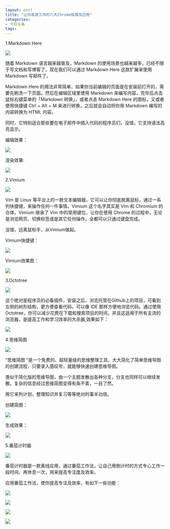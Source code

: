 ```yaml
---
layout: post
title: "让你高效工作的六大Chrome拓展及应用"
categories:
- 今日头条
tags:
---
```

1.Markdown Here

![](http://p1.pstatp.com/large/ba40007ada4aa730783)

随着 Markdown 语言越来越普及，Markdown 的使用场景也越来越多，已经不限于写文档和写博客了，现在我们可以通过 Markdown Here 这款扩展来使用 Markdown 写邮件了。

Markdown Here 的用法非常简单，如果你当前编辑的页面是在安装前打开的，需要先刷洗一下页面。然后在编辑区域里使用 Markdown 来编写内容，完毕后点击鼠标右键菜单的「Markdown 转换」，或者点击 Markdown Here 的图标，又或者使用快捷键 Ctrl + Alt + M 来进行转换，之后就会自动将你用 Markdown 编写的内容转换为 HTML 内容。

同时，它特别适合那些要在电子邮件中插入代码的程序员们，没错，它支持语法高亮显示。

编辑效果：

![](http://p1.pstatp.com/large/bdc0003aa4dfbf0dc00)

渲染效果:

![](http://p3.pstatp.com/large/ba40007ada56bcf5a2b)

2.Vimium

![](http://p3.pstatp.com/large/bda0003a93e28dd22f0)

Vim 是 Linux 等平台上的一款文本编辑器，它可以让你彻底脱离鼠标，通过一系列快捷键，来操作任何一件事情。Vimium 这个名字其实是 Vim 和 Chromium 的合体，Vimium 继承了 Vim 中的常用键位，让你在使用 Chrome 的过程中，无论是浏览网页、切换标签或是其它任何操作，全都可以只通过键盘完成。

没错，远离鼠标手，从Vimium做起。

Vimium快捷键：

![](http://p3.pstatp.com/large/ba500086804fb5e0836)

Vimium效果图：

![](http://p3.pstatp.com/large/bdc0003aa5216242ecf)

3.Octotree

![](http://p3.pstatp.com/large/bd80003ab7ce8e08f49)

这个绝对是程序员的必备插件，安装之后，浏览托管在Github上的项目，可看到左侧的树形结构，更方便查看代码，可以像 IDE 那样方便地浏览代码。通过使用Octotree，你可以减少花费在下载和搜索项目的时间，并且这适用于所有主流的浏览器，是提高工作和学习效率的大杀器,效果如下：

![](http://p3.pstatp.com/large/ba40007ada6aca3b9f2)

4.思维简图

![](http://p3.pstatp.com/large/bd80003ab7b6bbf0447)

“思维简图 ”是一个免费的、超轻量级的思维整理工具，大大简化了简单思维导图的创建流程，只要录入感叹号，就能够快速创建思维导图。

类似于简化版的思维导图，由一个主题发散出各种分支，分支也同样可以继续发散。复杂的信息经过思维简图变得有条不紊，一目了然。

用它来列计划，整理知识并复习等等绝对的事半功倍。

创建简图：

![](http://p3.pstatp.com/large/bda0003a93f71bb7746)

生成效果：

![](http://p1.pstatp.com/large/97d001af834629b8707)

5.番茄计时器

![](http://p1.pstatp.com/large/bdc0003aa4ee5838dae)

番茄计时器是一款离线应用，通过番茄工作法，让自己用倒计时的方式专心工作一段时间，再休息一次，用来提高专注度及效率。

应用番茄工作法，使你提高专注及效率，有如下一些功能：

![](http://p2.pstatp.com/large/bda0003a9409609e7d7)

![](http://p3.pstatp.com/large/bd90003ab31bd4f42c6)

![](http://p3.pstatp.com/large/97d001af83604466d23)

![](http://p9.pstatp.com/large/97e001af1be54a61f8e)